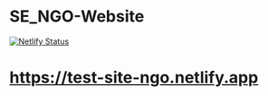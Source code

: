 # SE_NGO-Website

[![Netlify Status](https://api.netlify.com/api/v1/badges/9f22f15e-3dff-40a9-89cf-167530fdb75b/deploy-status)](https://app.netlify.com/sites/test-site-ngo/deploys)


# https://test-site-ngo.netlify.app
